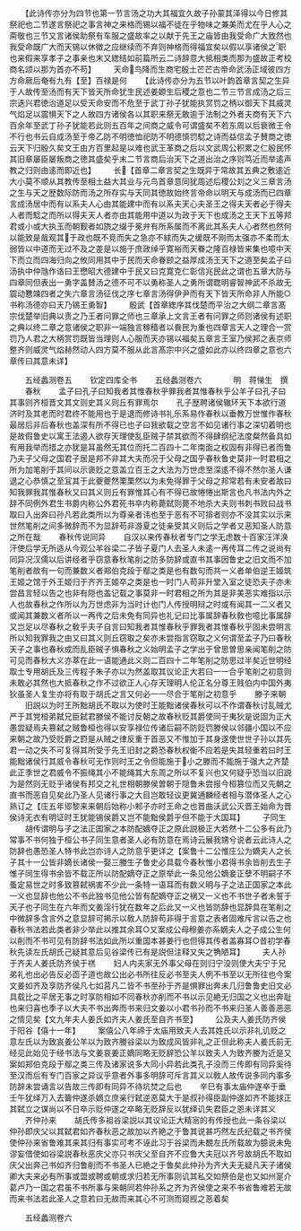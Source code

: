 <!-- { "loadSidebar": true } -->
　　【此诗传亦分为四节也第一节言汤之功大其福宜久故子孙蒙其泽得以今日修其祭祀也二节遂言祭祀之事言神之来格而锡以福不徒在乎物味之兼美而尤在乎人心之斋敬也三节又言诸侯助祭有车服之盛故率之以献于先王之庙皆由我受命广大致然也我受命既广大而天锡以休徴之应继续而不弃则神格而得福宜矣以假以享诸侯之职也来假来享孝子之事亲也末又緫结如前篇所云二诗辞意大抵相类而那为盛故正考校商名颂以那为首亦不苟】
　　天命鸟降而生商宅殷土芒芒古帝命武汤正域彼四方方命厥后奄有九有【至】百禄是何
　　【此诗传亦分为五节以叶韵首章言契之生异于人故传至汤而有天下皆天所命犹生民述姜嫄生后稷之意也二节三节言成汤之后三宗迭兴君徳治道足以受天命安而不危至于武丁孙子犹能执赏罚之柄以御天下其威灵气焰足以震惧天下之人故四方诸侯各以其职来祭无敢逾于法制之外者夫商有天下六百余年至武丁孙子犹能若此则五百年之间商之威令可谓盛矣不若东周以后衰微王令不行也书云自成汤至于帝乙防不明徳恤祀防不明德慎罚騐之诗而益信孟子賛商之徳云天下归殷久矣文王由方百里起是以难也武王革商之后以文武周公积累之仁殷民怀其旧章屡臣屡叛商之徳其盛矣乎末二节言商后治天下之道出治之序则笃近而举逺声教之归则由逺而即近也】
　　长【首章二章言契之生既异于常故其五典之敷逺近大小莫不顺从其教传至相土益大其业与元鸟首章意同犹周述后稷公刘之义三章言汤之生与天之歴数际防而汤之所存实与天同其徳故始终言帝命以明天与成汤而已四章言成汤居中而有以系夫人心由其能建中而有以系夫天心夫圣王之得夫天者必于得夫人者而騐之而所以得夫天人者亦由其能用中道以为政于天下也成汤之王天下五等邦君或小或大执玉而朝觐者如旒之缀于冕弁有所系属而不离此其系夫人心者然也然何以能致是哉观其于政也既不竞而失之急亦不絿而失之缓既不刚而太强亦不柔而太弱皆以中道而无过不及之差是以施于庶政绰乎寛裕而天眷之隆百禄皆来集也噫中天下而立而四海归向之攸同用其中于民而天命眷顾之益厚成汤王天下之道至矣孟子曰汤执中仲虺作诰曰王懋昭大德建中于民又曰克寛克仁彰信兆民此之谓也五章大防与四章同但表出一勇字盖賛汤之德不可不以勇称圣人之勇所谓聦明睿智神武不杀故无震动戁竦四者之失六章言汤征伐之序七章言汤得伊尹而有天下皆天所命非人所能○书称汤德亦曰天乃锡王勇智】
　　殷武【首章緫序其伐楚而平治之大纲二章言髙宗伐楚举旧典以责之乃王者问罪之师也三章承上文言王者有问罪之师则诸侯有述职之典以终二章之意诸侯之职非一端独言稼穑者以飬民为重也四章言天人之理合一赏罚乃人君之大柄赏罚既皆当理则人心服而天亦锡以福矣五章言王室乃侯邦之表京师整齐则威灵气焰赫然动人四方莫不服从此言髙宗中兴之盛如此亦以终四章之意也六章传曰其意未详】

　　五经蠡测卷五
　　钦定四库全书
　　五经蠡测卷六　　　　明　蒋悌生　撰
　　春秋
　　孟子曰孔子曰知我者其惟春秋乎罪我者其惟春秋乎公羊子曰孔子曰其事则齐桓晋文其文则史其义则丘有罪焉尔
　　孔子歴聘诸侯辙环天下本欲行道济时及其老而时君终不能用也于是退而修诗书礼乐系易作春秋以垂教万世惟作春秋最居后非后春秋也盖深有所不得已也子曰我欲载之空言不如见诸行事之深切着明也是故假鲁史以寓王法遏人欲存天理使乱臣贼子禁其欲而不得肆纲纪法度粲然备具如有用我举而措之亦犹是耳虽然无其位而托二百四十二年南面之权固有非得已者而鲁乃夫子父母之国君子居是邦不非其大夫而况于父母之国乎春秋鲁史莫非一时君相之所为加笔削于其间以示褒贬之意盖立百王之大法为万世虑至深逺不得不然尔圣人谦退之心恭慎之至冝其于此夔夔然栗栗然以为未免得罪于父母之邦常若有未安者故曰知我罪我其惟春秋又曰其义则丘有罪惟其心有不得已故惓惓出斯言也凡书法内外之辞不同例外君生书爵内称公外君死书卒内称薨弑则薨不地杀大夫则书刺书败曰战书取曰入出奔曰孙凡若此类所以为尊亲者讳也至于恶有不可揜者则亦不没其实以示来世然笔削之间多微辞而不为显辞苟非游夏之徒亲受其义则后之学者又恶知圣人防意之所在哉
　　春秋传说同异
　　自汉以来传春秋者专门之学无虑数十百家汪洋涣汗使后学无所适从今观公羊谷梁二子皆子夏门人去圣人未逺一再传耳二传之说尚有同异况汉儒以后讲经者乎窃意春秋笔削之防多防辞或直书其事因鲁史之旧文而不加笔削者故有一句而兼数义者郑伯克段于鄢之类是也有数句而共一义者单伯逆王姬筑王姬之馆于外王姬归于齐齐王姬卒之类是也一时门人苟非升堂入室之徒恐夫子亦未尝昌言轻以告之也非有隠也盖记载之事莫非一时君相之所为其是非美恶实难指以示人也故春秋之作所以为万世虑非为当时计也门人传授明辩之时或有闻其一二义者又或闻其兼数义者所以一再传之后未免有同异也礼记曰比事属辞春秋敎也噫比事属辞又岂足以尽春秋之敎乎夫子自言曰知我者其惟春秋乎罪我者其惟春秋乎固未尝明言所以知我罪我之由又曰其义则丘窃取之矣亦未尝指言窃取之义何谓至孟子乃曰春秋天子之事也春秋成而乱臣贼子惧春秋之义始明孟子之学出于曾思曽思亲闻笔削之防可见而春秋大义亦萃在此一语能通此义则二百四十二年笔削之防思过半矣近世明经取士专用胡氏及三传程子朱子亦以为然盖取其议论正大若曰一一合乎笔削之初意则未敢必其然也大抵春秋之作不过欲正人心存天理明人伦正名分尊王贱伯内中国外夷狄虽圣人复生亦将有取于胡氏之言又何必一一尽合于笔削之初意乎
　　滕子来朝
　　旧説以为时王所黜胡氏不取以为使时王能黜诸侯春秋可以不作谓春秋讨乱贼尤严于其党桓弟弑兄臣弑君滕侯不能讨反朝之故春秋贬其爵使同于夷狄是说固为正大愚尝疑焉夫篡弑之贼鲁桓也得以安享禄位传诸后嗣不防贬罚滕侯以邻疆小国以不应来朝之故乃受贬爵之罸是从贼之律反重于首恶又不惟加于其身遂使世世子孙以其先君一动之失不可复得其所受于先王旧封之爵恐春秋权衡不应若是失其轻重若曰时王能黜诸侯行其威令春秋可无作则时王之令但能施于小之滕而不能施于强大之齐楚此正季世之君威令不振绳其小不能绳其大东周之所以不复兴也又何疑乎恐当以旧説为是然则无贬乎诸侯有邦交之礼世相朝滕侯曽朝于隠鲁未尝报今桓篡位而又先朝之直书而恶自见矣此乃圣人见诸行事之大目岂敢轻议更冀通麟经者相与潜体圣人之心熟订之【庄五年郳黎来来朝后始称小邾子亦时王命之也晋曲沃武公灭晋王始命为晋侯诗无衣有明证时王犹能锡侯爵又岂不能黜侯爵乎但不能于大国耳】
　　子同生
　　胡传谓明与子之法正国家之本防配嫡夺正之原此説极正大若然十二公多有此乃常事不书何独于桓公书子同生意者圣人必有防意在焉诗云展我甥兮说者云此诗人之防辞也愚恐圣人特书此岂亦诗人之防意乎更详之【案鲁十二公惟庄公为嫡夫人之长子其十一公皆非嫡长诸侯一娶三媵生子鲁史必具载今春秋惟小君得书余皆削去生子惟子同生得书余皆不载正所以防配嫡夺正之原举此一条见他公嫡妾正孽不明嗣子不蚤定易世之时多致篡弑祸害不少此一条特一语耳而有数义明与子之法正国家之本此一义也显辞也他公不书此独书见他公皆有配嫡夺正之祸又一义也不书世子者未誓于天子也子同生在六年而文姜淫行犹在数年之后此又一义也皆防辞也显辞具在笔削之中微辞多含言外之意显辞可掲示以敎人防辞苟非得于言意之表者固难斥言以告之也春秋书法若此类者非少举此以推其余耳○又案成公母穆姜亦系嫡夫人之子成公生何以削而不书可见有防辞书法如此所以重国本甚姜行也但得其传者盖寡耳○昔初学春秋先读左氏胡氏己疑其意后见谷梁传已有是説但注释又失之觕陋耳】
　　夫人孙于齐夫人姜氏防齐侯于禚
　　妇人内夫家无外事父母在则归宁没则使大夫宁于兄弟礼也出必告反必靣子道也故公出必书所往反必书至夫人例不书至以无所往也今案文姜如齐及享防齐侯凡七如莒凡二皆不书至孙于齐是惧罪出奔未几归鲁鲁史旧文必具载比之平居无事之时享防相如不同春秋亦削而不书以示见絶无归国之义也出奔耻也来归喜也季子以大夫不书出奔而书来归文姜以小君书孙而不书来归圣人善善恶恶之情见矣【文九年夫人姜氏如齐夫人姜氏至自齐书至】
　　公及夫人姜氏防齐侯于阳谷【僖十一年】
　　案僖公八年禘于太庙用致夫人去其姓氏以示非礼讥贬之意左氏以为致哀姜公羊以为致齐媵谷梁以为致成风皆非礼之正但此称夫人姜氏前无经见此始见于经书法与文姜哀姜正嫡同略无贬辞恐公羊以致夫人为致齐媵为近是又案如郑伯克段于鄢之类三传及诸家说多大同小异若此类孔子没而三传即有同异奚待至汉而后有专门百家之异议乎意者外事多明辞可斥言其义以敎人故传说多同内事多防辞未尝诵言以告故三传即有同异不待坑焚之后也
　　辛巳有事太庙仲遂卒于垂壬午犹绎万入去籥仲遂杀嫡立庶亲行弑逆恶莫大于是叔孙得臣副仲遂如齐不能捄正其弑立之谋尚以不日卒示贬仲遂之卒略无贬辞反以犹绎讥失君臣之恩未详其义
　　齐仲孙来
　　胡氏传多祖谷梁説以其议论正大精宻的有传授也此一条谷梁以仲孙即庆父以其弑君如齐春秋恶之故加以齐絶之于鲁其说甚巧然左氏纪载之书齐侯使仲孙来省鲁难其来其归有事实可考不诬此习于谷梁而未覩左氏所载故为臆说未免谬妄借使如谷梁説春秋恶庆父亦只书庆父至自齐不应鲁大夫冠以齐号故胡氏不取如庆父出奔己书如齐归鲁削而不书圣人已絶之于鲁矣此仲孙为齐大夫无疑凡天子诸侯卿大夫来必有所事或盟或聘或朝或求归若无所事则讥其私交如祭伯是也又如州寔介葛卢乃一国之君虽不书所事与来朝同若仲孙系之齐为齐侯使之来不书省鲁难若无故而来书法若此圣人之意若曰无故而来其心不可测而窥觊之恶着矣

　　五经蠡测卷六
